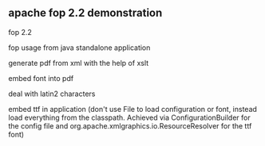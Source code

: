 apache fop 2.2 demonstration
----------------------------

fop 2.2

fop usage from java standalone application

generate pdf from xml with the help of xslt

embed font into pdf

deal with latin2 characters

embed ttf in application (don't use File to load configuration or font, instead load everything from the classpath. Achieved via ConfigurationBuilder for the config file and org.apache.xmlgraphics.io.ResourceResolver for the ttf font) 